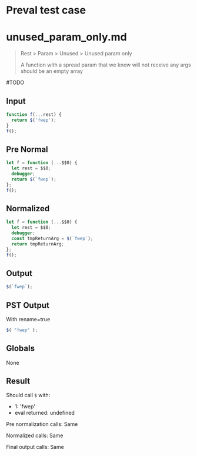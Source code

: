 # Preval test case

# unused_param_only.md

> Rest > Param > Unused > Unused param only
>
> A function with a spread param that we know will not receive any args should be an empty array

#TODO

## Input

`````js filename=intro
function f(...rest) {
  return $('fwep');
}
f();
`````

## Pre Normal

`````js filename=intro
let f = function (...$$0) {
  let rest = $$0;
  debugger;
  return $(`fwep`);
};
f();
`````

## Normalized

`````js filename=intro
let f = function (...$$0) {
  let rest = $$0;
  debugger;
  const tmpReturnArg = $(`fwep`);
  return tmpReturnArg;
};
f();
`````

## Output

`````js filename=intro
$(`fwep`);
`````

## PST Output

With rename=true

`````js filename=intro
$( "fwep" );
`````

## Globals

None

## Result

Should call `$` with:
 - 1: 'fwep'
 - eval returned: undefined

Pre normalization calls: Same

Normalized calls: Same

Final output calls: Same
